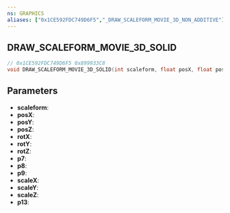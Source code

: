 ```yaml
---
ns: GRAPHICS
aliases: ["0x1CE592FDC749D6F5","_DRAW_SCALEFORM_MOVIE_3D_NON_ADDITIVE"]
---
```

## DRAW_SCALEFORM_MOVIE_3D_SOLID

```c
// 0x1CE592FDC749D6F5 0x899933C8
void DRAW_SCALEFORM_MOVIE_3D_SOLID(int scaleform, float posX, float posY, float posZ, float rotX, float rotY, float rotZ, float p7, float p8, float p9, float scaleX, float scaleY, float scaleZ, Any p13);
```

## Parameters
* **scaleform**: 
* **posX**: 
* **posY**: 
* **posZ**: 
* **rotX**: 
* **rotY**: 
* **rotZ**: 
* **p7**: 
* **p8**: 
* **p9**: 
* **scaleX**: 
* **scaleY**: 
* **scaleZ**: 
* **p13**: 

